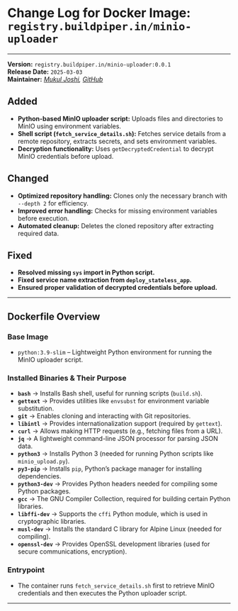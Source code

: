 # **Change Log for Docker Image: `registry.buildpiper.in/minio-uploader`**  

---

**Version:** `registry.buildpiper.in/minio-uploader:0.0.1`  
**Release Date:** `2025-03-03`  
**Maintainer:** *[Mukul Joshi](mukul.joshi@opstree.com), [GitHub](https://github.com/mukulmj)*  

## Added  

- **Python-based MinIO uploader script:** Uploads files and directories to MinIO using environment variables.  
- **Shell script (`fetch_service_details.sh`):** Fetches service details from a remote repository, extracts secrets, and sets environment variables.  
- **Decryption functionality:** Uses `getDecryptedCredential` to decrypt MinIO credentials before upload.  

## Changed  

- **Optimized repository handling:** Clones only the necessary branch with `--depth 2` for efficiency.  
- **Improved error handling:** Checks for missing environment variables before execution.  
- **Automated cleanup:** Deletes the cloned repository after extracting required data.  

## Fixed  

- **Resolved missing `sys` import in Python script.**  
- **Fixed service name extraction from `deploy_stateless_app`.**  
- **Ensured proper validation of decrypted credentials before upload.**  

---

## **Dockerfile Overview**  

### **Base Image**  

- `python:3.9-slim` – Lightweight Python environment for running the MinIO uploader script.  

### **Installed Binaries & Their Purpose**  

- **`bash`** → Installs Bash shell, useful for running scripts (`build.sh`).
- **`gettext`** → Provides utilities like `envsubst` for environment variable substitution.
- **`git`** → Enables cloning and interacting with Git repositories.
- **`libintl`** → Provides internationalization support (required by `gettext`).
- **`curl`** → Allows making HTTP requests (e.g., fetching files from a URL).
- **`jq`** → A lightweight command-line JSON processor for parsing JSON data.
- **`python3`** → Installs Python 3 (needed for running Python scripts like `minio_upload.py`).
- **`py3-pip`** → Installs `pip`, Python’s package manager for installing dependencies.
- **`python3-dev`** → Provides Python headers needed for compiling some Python packages.
- **`gcc`** → The GNU Compiler Collection, required for building certain Python libraries.
- **`libffi-dev`** → Supports the `cffi` Python module, which is used in cryptographic libraries.
- **`musl-dev`** → Installs the standard C library for Alpine Linux (needed for compiling).
- **`openssl-dev`** → Provides OpenSSL development libraries (used for secure communications, encryption).

### **Entrypoint**  

- The container runs `fetch_service_details.sh` first to retrieve MinIO credentials and then executes the Python uploader script.  

---
